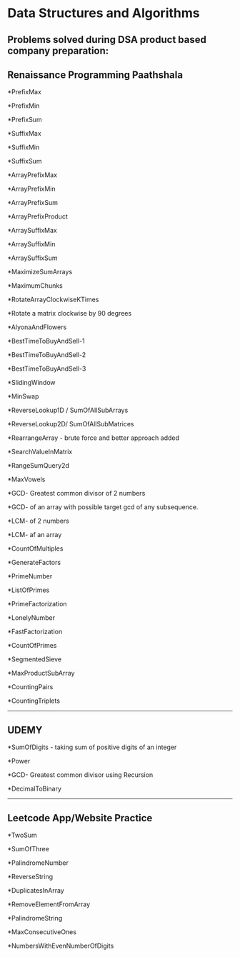 # Data Structures and Algorithms


Problems solved during DSA product based company preparation:
------------------------------------------------------------------------------
Renaissance Programming Paathshala
------------------------------------------------------------------------------

*PrefixMax

*PrefixMin

*PrefixSum


*SuffixMax

*SuffixMin

*SuffixSum

*ArrayPrefixMax

*ArrayPrefixMin

*ArrayPrefixSum

*ArrayPrefixProduct

*ArraySuffixMax

*ArraySuffixMin

*ArraySuffixSum

*MaximizeSumArrays

*MaximumChunks

*RotateArrayClockwiseKTimes

*Rotate a matrix clockwise by 90 degrees

*AlyonaAndFlowers

*BestTimeToBuyAndSell-1

*BestTimeToBuyAndSell-2

*BestTimeToBuyAndSell-3

*SlidingWindow

*MinSwap

*ReverseLookup1D / SumOfAllSubArrays

*ReverseLookup2D/ SumOfAllSubMatrices

*RearrangeArray - brute force and better approach added

*SearchValueInMatrix

*RangeSumQuery2d

*MaxVowels

*GCD- Greatest common divisor of 2 numbers

*GCD- of an array with possible target gcd of any subsequence.

*LCM- of 2 numbers

*LCM- af an array

*CountOfMultiples

*GenerateFactors

*PrimeNumber

*ListOfPrimes

*PrimeFactorization

*LonelyNumber

*FastFactorization

*CountOfPrimes

*SegmentedSieve

*MaxProductSubArray

*CountingPairs

*CountingTriplets

------------------------------------------------------------------------------
UDEMY
------------------------------------------------------------------------------

*SumOfDigits - taking sum of positive digits of an integer

*Power

*GCD- Greatest common divisor using Recursion

*DecimalToBinary






------------------------------------------------------------------------------
Leetcode App/Website Practice
------------------------------------------------------------------------------

*TwoSum

*SumOfThree

*PalindromeNumber

*ReverseString

*DuplicatesInArray

*RemoveElementFromArray 

*PalindromeString

*MaxConsecutiveOnes

*NumbersWithEvenNumberOfDigits
